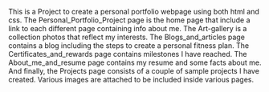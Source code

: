 This is a Project to create a personal portfolio webpage using both html
and css. The Personal_Portfolio_Project page is the home page that include a 
link to each different page containing info about me.
The Art-gallery is a collection photos that reflect my interests. The 
Blogs_and_articles page contains a blog including the steps to create a 
personal fitness plan. The Certificates_and_rewards page contains milestones
I have reached. The About_me_and_resume page contains my resume and some
facts about me. And finally, the Projects page consists of a couple of 
sample projects I have created. Various images are attached to be included
inside various pages.